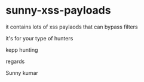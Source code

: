 # sunny-xss-payloads
it contains lots of xss paylaods that can bypass filters

it's for your type of hunters 

kepp hunting

regards 

Sunny kumar
